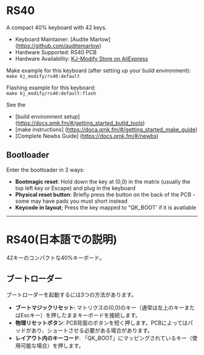# RS40
A compact 40% keyboard with 42 keys.

* Keyboard Maintainer:
  [Audite Marlow] (https://github.com/auditemarlow)
* Hardware Supported:
  RS40 PCB
* Hardware Availability:
  [KJ-Modify Store on AliExpress](https://www.aliexpress.us/item/3256803963501165.html)

Make example for this keyboard (after setting up your build environment):  
  `make kj_modify/rs40:default`

Flashing example for this keyboard:   
  `make kj_modify/rs40:default:flash`

See the 
* [build environment setup]
    (https://docs.qmk.fm/#/getting_started_butld_tools)
* [make instructions]
    (https://doca.qmk.fm/#/getting_started_make_guide)
* [Complete Newbs Guide] 
    (https://docs.qmk.fm/#/newbs)

## Bootloader
Enter the bootloader in 3 ways:

* **Bootmagic reset**: Hold down the key at (0,0) in the matrix (usually the top left key or Escape) and plug in the keyboard
* **Physical reset button**: Briefly press the button on the back of the PCB - some may have pads you must short instead
* **Keycode in layout**; Press the key mapped to "QK_BOOT' if it is avatlable

***  
# RS40(日本語での説明)  
42キーのコンパクトな40%キーボード。  

## ブートローダー
ブートローダーを起動するには3つの方法があります。

* **ブートマジックリセット**: マトリクスの(0,0)のキー（通常は左上のキーまたはEscキー）を押したままキーボードを接続します。
* **物理リセットボタン**: PCB背面のボタンを短く押します。PCBによってはパッドがあり、ショートさせる必要がある場合があります。
* **レイアウト内のキーコード**: 「QK_BOOT」にマッピングされているキー（使用可能な場合）を押します。
